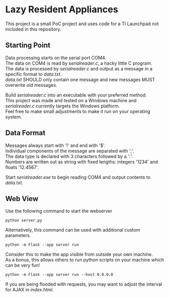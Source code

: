 Lazy Resident Appliances
========================

This project is a small PoC project and uses code for a TI Launchpad not included in this repository.

Starting Point
--------------

Data processing starts on the serial port COM4.  
The data on COM4 is read by *serialreader.c*, a hacky little C program.  
The data is processed by *serialreader.c* and output as a message in a specific format to *data.txt*.  
*data.txt* SHOULD only contain one message and new messages MUST overwrite old messages.

Build *serialreader.c* into an executable with your preferred method.  
This project was made and tested on a Windows machine and *serialreader.c* currently targets the Windows platform.  
Feel free to make small adjustments to make it run on your operating system.

Data Format
-----------

Messages always start with '!' and end with '$'.  
Individual components of the message are separated with ';'.  
The data type is declared with 3 characters followed by a ':'.  
Numbers are written out as string with fixed lengths: integers '1234' and floats '12.4567'.  

Start *serialreader.exe* to begin reading COM4 and output contents to *data.txt*.

Web View
--------

Use the following command to start the webserver
```
python server.py
```

Alternatively, this command can be used with additional custom parameters.
```
python -m Flask --app server run
```

Consider this to make the app visible from outside your own machine.  
As a bonus, this allows others to run python scripts on your machine which can be very fun!
```
python -m Flask --app server run --host 0.0.0.0
```

If you are being flooded with requests, you may want to adjust the interval for AJAX in *index.html*.